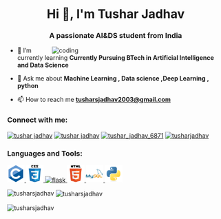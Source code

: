 <h1 align="center">Hi 👋, I'm Tushar Jadhav</h1>
<h3 align="center">A passionate AI&DS student from India</h3>
<img align="right" alt="coding" width="400" src="https://tse1.mm.bing.net/th?id=OIP.zVnWJtyGOX_kUIDm6ccCfQHaEq&pid=Api&P=0&h=180">

- 🌱 I’m currently learning **Currently Pursuing BTech in Artificial Intelligence and Data Science**

- 💬 Ask me about **Machine Learning , Data science ,Deep Learning , python**

- 📫 How to reach me **tusharsjadhav2003@gmail.com**

<h3 align="left">Connect with me:</h3>
<p align="left">
<a href="https://linkedin.com/in/tushar jadhav" target="blank"><img align="center" src="https://raw.githubusercontent.com/rahuldkjain/github-profile-readme-generator/master/src/images/icons/Social/linked-in-alt.svg" alt="tushar jadhav" height="30" width="40" /></a>
<a href="https://kaggle.com/tushar jadhav" target="blank"><img align="center" src="https://raw.githubusercontent.com/rahuldkjain/github-profile-readme-generator/master/src/images/icons/Social/kaggle.svg" alt="tushar jadhav" height="30" width="40" /></a>
<a href="https://instagram.com/tushar_jadhav_6871" target="blank"><img align="center" src="https://raw.githubusercontent.com/rahuldkjain/github-profile-readme-generator/master/src/images/icons/Social/instagram.svg" alt="tushar_jadhav_6871" height="30" width="40" /></a>
<a href="https://medium.com/tusharjadhav" target="blank"><img align="center" src="https://raw.githubusercontent.com/rahuldkjain/github-profile-readme-generator/master/src/images/icons/Social/medium.svg" alt="tusharjadhav" height="30" width="40" /></a>
</p>

<h3 align="left">Languages and Tools:</h3>
<p align="left"> <a href="https://www.cprogramming.com/" target="_blank" rel="noreferrer"> <img src="https://raw.githubusercontent.com/devicons/devicon/master/icons/c/c-original.svg" alt="c" width="40" height="40"/> </a> <a href="https://www.w3schools.com/css/" target="_blank" rel="noreferrer"> <img src="https://raw.githubusercontent.com/devicons/devicon/master/icons/css3/css3-original-wordmark.svg" alt="css3" width="40" height="40"/> </a> <a href="https://flask.palletsprojects.com/" target="_blank" rel="noreferrer"> <img src="https://www.vectorlogo.zone/logos/pocoo_flask/pocoo_flask-icon.svg" alt="flask" width="40" height="40"/> </a> <a href="https://www.w3.org/html/" target="_blank" rel="noreferrer"> <img src="https://raw.githubusercontent.com/devicons/devicon/master/icons/html5/html5-original-wordmark.svg" alt="html5" width="40" height="40"/> </a> <a href="https://www.mysql.com/" target="_blank" rel="noreferrer"> <img src="https://raw.githubusercontent.com/devicons/devicon/master/icons/mysql/mysql-original-wordmark.svg" alt="mysql" width="40" height="40"/> </a> <a href="https://www.python.org" target="_blank" rel="noreferrer"> <img src="https://raw.githubusercontent.com/devicons/devicon/master/icons/python/python-original.svg" alt="python" width="40" height="40"/> </a> </p>

<p><img align="left" src="https://github-readme-stats.vercel.app/api/top-langs?username=tusharsjadhav&show_icons=true&locale=en&layout=compact" alt="tusharsjadhav" /></p>

<p>&nbsp;<img align="center" src="https://github-readme-stats.vercel.app/api?username=tusharsjadhav&show_icons=true&locale=en" alt="tusharsjadhav" /></p>

<p><img align="center" src="https://github-readme-streak-stats.herokuapp.com/?user=tusharsjadhav&" alt="tusharsjadhav" /></p>


